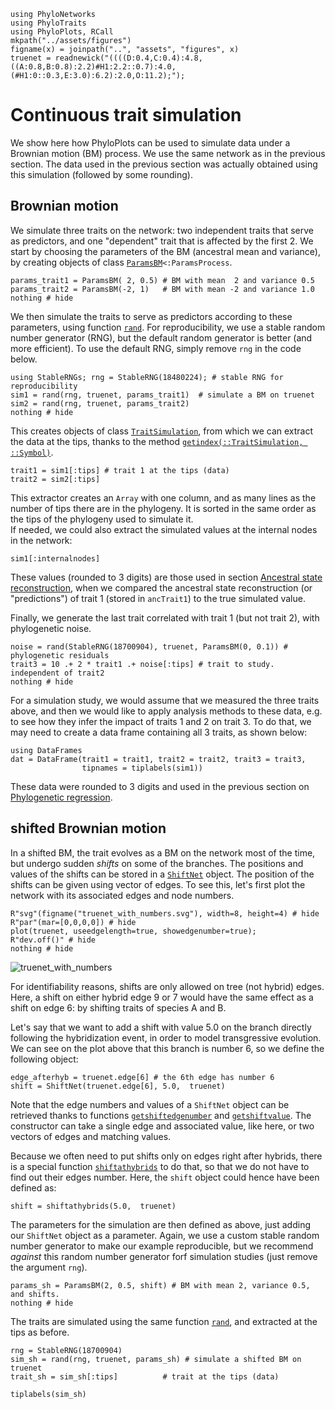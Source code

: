 ```@setup sim_BM
using PhyloNetworks
using PhyloTraits
using PhyloPlots, RCall
mkpath("../assets/figures")
figname(x) = joinpath("..", "assets", "figures", x)
truenet = readnewick("((((D:0.4,C:0.4):4.8,((A:0.8,B:0.8):2.2)#H1:2.2::0.7):4.0,(#H1:0::0.3,E:3.0):6.2):2.0,O:11.2);");
```

# Continuous trait simulation

We show here how PhyloPlots can be used to simulate data under a Brownian motion
(BM) process. We use the same network as in the previous section.
The data used in the previous section was actually obtained using this
simulation (followed by some rounding).

## Brownian motion

We simulate three traits on the network: two independent traits that serve
as predictors, and one "dependent" trait that is affected by the first 2.
We start
by choosing the parameters of the BM (ancestral mean and variance), by creating
objects of class [`ParamsBM`](@ref)`<:ParamsProcess`.

```@example sim_BM
params_trait1 = ParamsBM( 2, 0.5) # BM with mean  2 and variance 0.5
params_trait2 = ParamsBM(-2, 1)   # BM with mean -2 and variance 1.0
nothing # hide
```

We then simulate the traits to serve as predictors according to these parameters, using
function [`rand`](@ref).
For reproducibility, we use a stable random number generator (RNG),
but the default random generator is better (and more efficient).
To use the default RNG, simply remove `rng` in the code below.

```@example sim_BM
using StableRNGs; rng = StableRNG(18480224); # stable RNG for reproducibility
sim1 = rand(rng, truenet, params_trait1)  # simulate a BM on truenet
sim2 = rand(rng, truenet, params_trait2)
nothing # hide
```

This creates objects of class [`TraitSimulation`](@ref), from which we can
extract the data at the tips, thanks to the method
[`getindex(::TraitSimulation, ::Symbol)`](@ref).

```@repl sim_BM
trait1 = sim1[:tips] # trait 1 at the tips (data)
trait2 = sim2[:tips]
```

This extractor creates an `Array` with one column, and as many lines as the
number of tips there are in the phylogeny.  It is sorted in the same order as
the tips of the phylogeny used to simulate it.  
If needed, we could also extract the simulated values at the internal nodes
in the network:

```@example sim_BM
sim1[:internalnodes]
```
These values (rounded to 3 digits) are those used in section
[Ancestral state reconstruction](@ref),
when we compared the ancestral state reconstruction (or "predictions") of
trait 1 (stored in `ancTrait1`) to the true simulated value.

Finally, we generate the last trait correlated with trait 1
(but not trait 2), with phylogenetic noise.
```@example sim_BM
noise = rand(StableRNG(18700904), truenet, ParamsBM(0, 0.1)) # phylogenetic residuals
trait3 = 10 .+ 2 * trait1 .+ noise[:tips] # trait to study. independent of trait2
nothing # hide
```

For a simulation study, we would assume that we measured the three traits above,
and then we would like to apply analysis methods to these data, e.g. to
see how they infer the impact of traits 1 and 2 on trait 3.
To do that, we may need to create a data frame containing all 3 traits,
as shown below:

```@repl sim_BM
using DataFrames
dat = DataFrame(trait1 = trait1, trait2 = trait2, trait3 = trait3,
                tipnames = tiplabels(sim1))
```

These data were rounded to 3 digits and used in the previous section on
[Phylogenetic regression](@ref).

## shifted Brownian motion

In a shifted BM, the trait evolves as a BM on the network most of
the time, but undergo sudden *shifts* on some of the branches.
The positions and values of the shifts can be stored in a [`ShiftNet`](@ref)
object. The position of the shifts can be given using vector of edges.
To see this, let's first plot the network with its associated edges and node
numbers.
```@example sim_BM
R"svg"(figname("truenet_with_numbers.svg"), width=8, height=4) # hide
R"par"(mar=[0,0,0,0]) # hide
plot(truenet, useedgelength=true, showedgenumber=true);
R"dev.off()" # hide
nothing # hide
```
![truenet_with_numbers](../assets/figures/truenet_with_numbers.svg)

For identifiability reasons, shifts are only allowed on tree (not hybrid) edges.
Here, a shift on either hybrid edge 9 or 7 would have the same
effect as a shift on edge 6: by shifting traits of species A and B.

Let's say that we want to add a shift with value 5.0 on the branch directly
following the hybridization event, in order to model transgressive evolution.
We can see on the
plot above that this branch is number 6, so we define the following object:

```@repl sim_BM
edge_afterhyb = truenet.edge[6] # the 6th edge has number 6
shift = ShiftNet(truenet.edge[6], 5.0,  truenet)
```
Note that the edge numbers and values of a `ShiftNet` object can be retrieved
thanks to functions [`getshiftedgenumber`](@ref) and [`getshiftvalue`](@ref).
The constructor can take a single edge and associated value, like here,
or two vectors of edges and matching values.

Because we often need to put shifts only on edges right after hybrids,
there is a special function [`shiftathybrids`](@ref) to do that, so that
we do not have to find out their edges number. Here, the `shift` object
could hence have been defined as:
```@example sim_BM
shift = shiftathybrids(5.0,  truenet)
```

The parameters for the simulation are then defined as above, just adding
our `ShiftNet` object as a parameter.
Again, we use a custom stable random number generator to make our example
reproducible, but we recommend *against* this random number generator forf
simulation studies (just remove the argument `rng`).

```@example sim_BM
params_sh = ParamsBM(2, 0.5, shift) # BM with mean 2, variance 0.5, and shifts.
nothing # hide
```

The traits are simulated using the same function [`rand`](@ref), and
extracted at the tips as before.
```@example sim_BM
rng = StableRNG(18700904)
sim_sh = rand(rng, truenet, params_sh) # simulate a shifted BM on truenet
trait_sh = sim_sh[:tips]          # trait at the tips (data)
```
```@example sim_BM
tiplabels(sim_sh)
```
